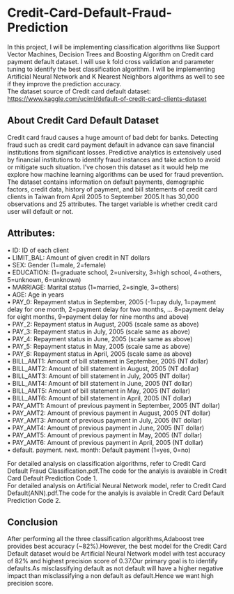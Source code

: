 # Credit-Card-Default-Fraud-Prediction
In this project, I will be implementing classification algorithms like Support Vector Machines, Decision Trees and Boosting Algorithm on Credit card payment default dataset. I will use k fold cross validation and parameter tuning to identify the best classification algorithm. I will be implementing Artificial Neural Network and K Nearest Neighbors algorithms as well to see if they improve the prediction accuracy.   
The dataset source of Credit card default dataset:    
https://www.kaggle.com/uciml/default-of-credit-card-clients-dataset   

## About Credit Card Default Dataset     
Credit card fraud causes a huge amount of bad debt for banks. Detecting fraud such as credit card payment default in advance can save financial institutions from significant losses. Predictive analytics is extensively used by financial institutions to identify fraud instances and take action to avoid or mitigate such situation. I’ve chosen this dataset as it would help me explore how machine learning algorithms can be used for fraud prevention.       
The dataset contains information on default payments, demographic factors, credit data, history of payment, and bill statements of credit card clients in Taiwan from April 2005 to September 2005.It has 30,000 observations and 25 attributes. The target variable is whether credit card user will default or not.     

## Attributes:   
•	ID: ID of each client   
•	LIMIT_BAL: Amount of given credit in NT dollars     
•	SEX: Gender (1=male, 2=female)    
•	EDUCATION: (1=graduate school, 2=university, 3=high school, 4=others, 5=unknown, 6=unknown)   
•	MARRIAGE: Marital status (1=married, 2=single, 3=others)  
•	AGE: Age in years    
•	PAY_0: Repayment status in September, 2005 (-1=pay duly, 1=payment delay for one month, 2=payment delay for two months, … 8=payment delay for eight months, 9=payment delay for nine months and above)  
•	PAY_2: Repayment status in August, 2005 (scale same as above)  
•	PAY_3: Repayment status in July, 2005 (scale same as above)   
•	PAY_4: Repayment status in June, 2005 (scale same as above)  
•	PAY_5: Repayment status in May, 2005 (scale same as above)   
•	PAY_6: Repayment status in April, 2005 (scale same as above)    
•	BILL_AMT1: Amount of bill statement in September, 2005 (NT dollar)   
•	BILL_AMT2: Amount of bill statement in August, 2005 (NT dollar)   
•	BILL_AMT3: Amount of bill statement in July, 2005 (NT dollar)   
•	BILL_AMT4: Amount of bill statement in June, 2005 (NT dollar)  
•	BILL_AMT5: Amount of bill statement in May, 2005 (NT dollar)   
•	BILL_AMT6: Amount of bill statement in April, 2005 (NT dollar)   
•	PAY_AMT1: Amount of previous payment in September, 2005 (NT dollar)   
•	PAY_AMT2: Amount of previous payment in August, 2005 (NT dollar)   
•	PAY_AMT3: Amount of previous payment in July, 2005 (NT dollar)   
•	PAY_AMT4: Amount of previous payment in June, 2005 (NT dollar)   
•	PAY_AMT5: Amount of previous payment in May, 2005 (NT dollar)   
•	PAY_AMT6: Amount of previous payment in April, 2005 (NT dollar)    
•	default. payment. next. month: Default payment (1=yes, 0=no)      

For detailed analysis on classification algorithms, refer to Credit Card Default Fraud Classification.pdf.The code for the analyis is avaiable in Credit Card Default Prediction Code 1.     
For detailed analysis on Artificial Neural Network model, refer to Credit Card Default(ANN).pdf.The code for the analyis is avaiable in Credit Card Default Prediction Code 2.     
## Conclusion   
After performing all the three classification algorithms,Adaboost tree provides best accuracy (~82%).However, the best model for the Credit Card Default dataset would be Artificial Neural Network model with test accuracy of 82% and highest precision score of 0.37.Our primary goal is to identify defaults.As misclassifying default as not default will have a higher negative impact than misclassifying a non default as default.Hence we want high precision score.      
